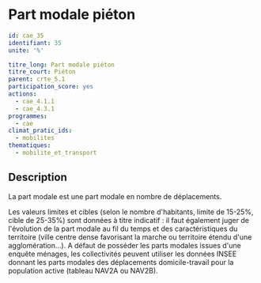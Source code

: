 # Part modale piéton
```yaml
id: cae_35
identifiant: 35
unite: '%'

titre_long: Part modale piéton
titre_court: Piéton
parent: crte_5.1
participation_score: yes
actions:
  - cae_4.1.1
  - cae_4.3.1
programmes:
  - cae
climat_pratic_ids:
  - mobilites
thematiques:
  - mobilite_et_transport
```
## Description
La part modale est une part modale en nombre de déplacements.

Les valeurs limites et cibles (selon le nombre d'habitants, limite de 15-25%, cible de 25-35%) sont données à titre indicatif : il faut également juger de l'évolution de la part modale au fil du temps et des caractéristiques du territoire (ville centre dense favorisant la marche ou territoire étendu d'une agglomération...). A défaut de posséder les parts modales issues d'une enquête ménages, les collectivités peuvent utiliser les données INSEE donnant les parts modales des déplacements domicile-travail pour la population active (tableau NAV2A ou NAV2B).




